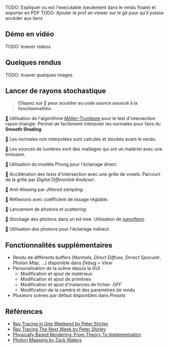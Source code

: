 TODO: Expliquer ou est l'executable (seulement dans le rendu finale) et exporter en PDF
TODO: Ajouter le prof en viewer sur le git pour qu'il puisse accéder aux liens

## Démo en vidéo

TODO: Inserer videos

## Quelques rendus

TODO: Inserer quelques images

## Lancer de rayons stochastique

> **Cliquez sur **:book:** pour accéder au code source associé à la fonctionnalitée.**

[:book:](https://github.com/Yt-trium/Couscous-raytracer/blob/master/src/renderer/visualobject.cpp#L131) Utilisation de l'algorithme [Möller–Trumbore](https://en.wikipedia.org/wiki/M%C3%B6ller%E2%80%93Trumbore_intersection_algorithm) pour le test d'intersection rayon-triangle. Permet de facilement interpoler les normales pour faire du **Smooth Shading**. 

[:book:](https://github.com/Yt-trium/Couscous-raytracer/blob/master/src/renderer/visualobject.cpp#L61) Les normales non interpolées sont calculés et stockés avant le rendu.

[:book:](https://github.com/Yt-trium/Couscous-raytracer/blob/master/src/renderer/visualobject.cpp#L38) Les sources de lumières sont des maillages qui ont un matériel avec une émission.

[:book:](https://github.com/Yt-trium/Couscous-raytracer/blob/master/src/renderer/render.cpp#L420) Utilisation du modèle Phong pour l'éclairage direct.

[:book:](https://github.com/Yt-trium/Couscous-raytracer/blob/master/src/renderer/gridaccelerator.cpp#L136) Accélération des tests d'intersection avec une grille de voxels. Parcourt de la grille par *Digital Differential Analyser*.

[:book:](https://github.com/Yt-trium/Couscous-raytracer/blob/master/src/renderer/samplegenerator.cpp#L23) *Anti-Aliasing* par *Jittered sampling*.

[:book:](https://github.com/Yt-trium/Couscous-raytracer/blob/master/src/renderer/render.cpp#L403) Réflexions avec coéfficient de lissage réglable.

[:book:](https://github.com/Yt-trium/Couscous-raytracer/blob/master/src/renderer/photonMapping.cpp#L127) Lancement de photons et *scattering*.

[:book:](https://github.com/Yt-trium/Couscous-raytracer/blob/master/src/renderer/photonMapping.cpp#L222) Stockage des photons dans un kd-tree. Utilisation de [*nanoflann*](https://github.com/jlblancoc/nanoflann).

[:book:](https://github.com/Yt-trium/Couscous-raytracer/blob/master/src/renderer/render.cpp#L470) Utilisation des photons pour l'éclairage indirect.

## Fonctionnalités supplémentaires

- Rendu de différents buffers (*Normals*, *Direct Diffuse*, *Dirrect Specular*, *Photon Map*, ...) disponible dans *Debug > View*
- Personalisation de la scène depuis la GUI
	- Modification et ajout de matériaux
	- Modification et ajout de primitves
	- Modification et ajout d'instances de fichier *.OFF*
	- Modification de la caméra et des paramètres de rendu
- Plusieurs scènes par défaut disponibles dans *Presets*

## Références

- [Ray Tracing in One Weekend by Peter Shirley](https://github.com/petershirley/raytracinginoneweekend)
- [Ray Tracing The Next Week by Peter Shirley](https://github.com/petershirley/raytracingthenextweek)
- [Physically Based Rendering: From Theory To Implementation](https://github.com/mmp/pbrt-v3/)
- [Photon Mapping by Zack Waters ](https://web.cs.wpi.edu/~emmanuel/courses/cs563/write_ups/zackw/photon_mapping/PhotonMapping.html)
